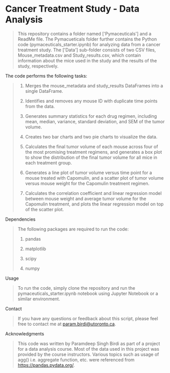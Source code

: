 # Cancer Treatment Study - Data Analysis
>This repository contains a folder named ['Pymaceuticals'] and a ReadMe file. The Pymacueticals folder further contains the Python code (pymaceuticals_starter.ipynb) for analyzing data from a cancer treatment study. The ['Data'] sub-folder consists of two CSV files, Mouse_metadata.csv and Study_results.csv, which contain information about the mice used in the study and the results of the study, respectively.
>
The code performs the following tasks:
>
>1. Merges the mouse_metadata and study_results DataFrames into a single DataFrame.
>
>2. Identifies and removes any mouse ID with duplicate time points from the data.
>
>3. Generates summary statistics for each drug regimen, including mean, median, variance, standard deviation, and SEM of the tumor volume.
>
>4. Creates two bar charts and two pie charts to visualize the data.
>
>5. Calculates the final tumor volume of each mouse across four of the most promising treatment regimens, and generates a box plot to show the distribution of the final tumor volume for all mice in each treatment group.
>
>6. Generates a line plot of tumor volume versus time point for a mouse treated with Capomulin, and a scatter plot of tumor volume versus mouse weight for the Capomulin treatment regimen.
>
>7. Calculates the correlation coefficient and linear regression model between mouse weight and average tumor volume for the Capomulin treatment, and plots the linear regression model on top of the scatter plot.
>
Dependencies
>The following packages are required to run the code:
>
>1. pandas
>
>2. matplotlib
>
>3. scipy
>
>4. numpy
>
Usage
>To run the code, simply clone the repository and run the pymaceuticals_starter.ipynb notebook using Jupyter Notebook or a similar environment.

Contact
>If you have any questions or feedback about this script, please feel free to contact me at param.birdi@utoronto.ca.

Acknowledgments
>This code was written by Paramdeep Singh Birdi as part of a project for a data analysis course. Most of the data used in this project was provided by the course instructors.
>Various topics such as usage of agg() i.e. aggregate function, etc. were referenced from https://pandas.pydata.org/.
